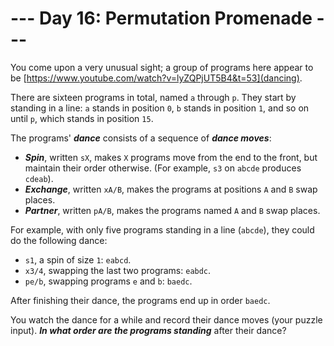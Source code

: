 # --- Day 16: Permutation Promenade ---

You come upon a very unusual sight; a group of programs here appear to be [https://www.youtube.com/watch?v=lyZQPjUT5B4&t=53](dancing).


There are sixteen programs in total, named <code>a</code> through <code>p</code>. They start by standing in a <span title="This is called a 'newline'.">line</span>: <code>a</code> stands in position <code>0</code>, <code>b</code> stands in position <code>1</code>, and so on until <code>p</code>, which stands in position <code>15</code>.


The programs' <em><b>dance</b></em> consists of a sequence of <em><b>dance moves</b></em>:


<ul>
<li><em><b>Spin</b></em>, written <code>sX</code>, makes <code>X</code> programs move from the end to the front, but maintain their order otherwise. (For example, <code>s3</code> on <code>abcde</code> produces <code>cdeab</code>).</li>
<li><em><b>Exchange</b></em>, written <code>xA/B</code>, makes the programs at positions <code>A</code> and <code>B</code> swap places.</li>
<li><em><b>Partner</b></em>, written <code>pA/B</code>, makes the programs named <code>A</code> and <code>B</code> swap places.</li>
</ul>
For example, with only five programs standing in a line (<code>abcde</code>), they could do the following dance:


<ul>
<li><code>s1</code>, a spin of size <code>1</code>: <code>eabcd</code>.</li>
<li><code>x3/4</code>, swapping the last two programs: <code>eabdc</code>.</li>
<li><code>pe/b</code>, swapping programs <code>e</code> and <code>b</code>: <code>baedc</code>.</li>
</ul>
After finishing their dance, the programs end up in order <code>baedc</code>.<p>
<p>You watch the dance for a while and record their dance moves (your puzzle input). <em><b>In what order are the programs standing</b></em> after their dance?



